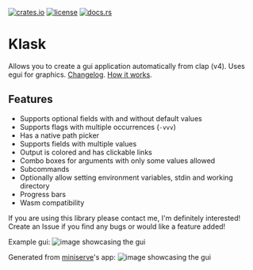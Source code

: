 [![crates.io](https://img.shields.io/crates/v/klask?style=for-the-badge)](https://crates.io/crates/klask)
[![license](https://img.shields.io/crates/l/klask?style=for-the-badge)](LICENSE)
[![docs.rs](https://img.shields.io/docsrs/klask?style=for-the-badge)](https://docs.rs/klask)
# Klask
Allows you to create a gui application automatically from clap (v4). Uses egui for graphics. [Changelog](CHANGELOG.md). [How it works](HowItWorks.md).

## Features
- Supports optional fields with and without default values
- Supports flags with multiple occurrences (`-vvv`)
- Has a native path picker
- Supports fields with multiple values
- Output is colored and has clickable links
- Combo boxes for arguments with only some values allowed
- Subcommands
- Optionally allow setting environment variables, stdin and working directory
- Progress bars
- Wasm compatibility

If you are using this library please contact me, I'm definitely interested!
Create an Issue if you find any bugs or would like a feature added!

Example gui:
![image showcasing the gui](media/showcase-2021-09-25.png)

Generated from [miniserve](https://github.com/svenstaro/miniserve)'s app:
![image showcasing the gui](media/miniserve-2021-09-25.png)